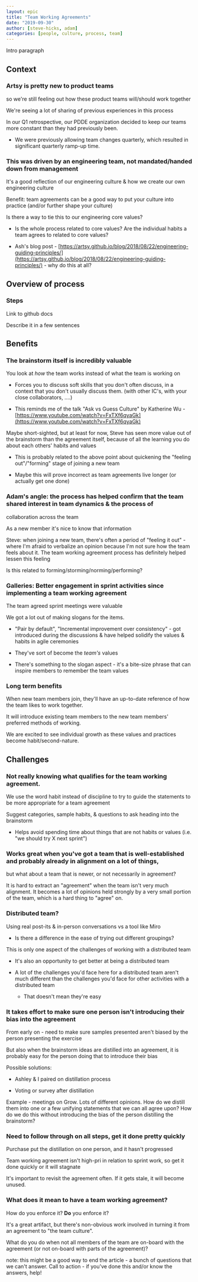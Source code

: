 ```yaml
---
layout: epic
title: "Team Working Agreements"
date: "2019-09-30"
author: [steve-hicks, adam]
categories: [people, culture, process, team]
---
```


Intro paragraph

<!-- more -->

## Context

### Artsy is pretty new to product teams

so we're still feeling out how these product teams will/should work together

We're seeing a lot of sharing of previous experiences in this process

In our Q1 retrospective, our PDDE organization decided to keep our teams more constant than they had previously
been.

- We were previously allowing team changes quarterly, which resulted in significant quarterly ramp-up time.

### This was driven by an engineering team, not mandated/handed down from management

It's a good reflection of our engineering culture & how we create our own engineering culture

Benefit: team agreements can be a good way to put your culture into practice (and/or further shape your culture)

Is there a way to tie this to our engineering core values?

- Is the whole process related to core values? Are the individual habits a team agrees to related to core values?

- Ash's blog post -
  [https://artsy.github.io/blog/2018/08/22/engineering-guiding-principles/](https://artsy.github.io/blog/2018/08/22/engineering-guiding-principles/) -
  why do this at all?

## Overview of process

### Steps

Link to github docs

Describe it in a few sentences

## Benefits

### The brainstorm itself is incredibly valuable

You look at _how_ the team works instead of what the team is working on

- Forces you to discuss soft skills that you don't often discuss, in a context that you don't usually discuss them.
  (with other IC's, with your close collaborators, ....)

- This reminds me of the talk "Ask vs Guess Culture" by Katherine Wu -
  [https://www.youtube.com/watch?v=FxTXf6qyaGk](https://www.youtube.com/watch?v=FxTXf6qyaGk)

Maybe short-sighted, but at least for now, Steve has seen more value out of the brainstorm than the agreement
itself, because of all the learning you do about each others' habits and values

- This is probably related to the above point about quickening the "feeling out"/"forming" stage of joining a new
  team

- Maybe this will prove incorrect as team agreements live longer (or actually get one done)

### Adam's angle: the process has helped confirm that the team shared interest in team dynamics & the process of

collaboration across the team

As a new member it's nice to know that information

Steve: when joining a new team, there's often a period of "feeling it out" - where I'm afraid to verbalize an
opinion because I'm not sure how the team feels about it. The team working agreement process has definitely helped
lessen this feeling

Is this related to forming/storming/norming/performing?

### Galleries: Better engagement in sprint activities since implementing a team working agreement

The team agreed sprint meetings were valuable

We got a lot out of making slogans for the items.

- "Pair by default", "Incremental improvement over consistency" - got introduced during the discussions & have
  helped solidify the values & habits in agile ceremonies

- They've sort of become the _team's_ values

- There's something to the slogan aspect - it's a bite-size phrase that can inspire members to remember the team
  values

### Long term benefits

When new team members join, they'll have an up-to-date reference of how the team likes to work together.

It will introduce existing team members to the new team members' preferred methods of working.

We are excited to see individual growth as these values and practices become habit/second-nature.

## Challenges

### Not really knowing what qualifies for the team working agreement.

We use the word habit instead of discipline to try to guide the statements to be more appropriate for a team
agreement

Suggest categories, sample habits, & questions to ask heading into the brainstorm

- Helps avoid spending time about things that are not habits or values (i.e. "we should try X next sprint")

### Works great when you've got a team that is well-established and probably already in alignment on a lot of things,

but what about a team that is newer, or not necessarily in agreement?

It is hard to extract an "agreement" when the team isn't very much alignment. It becomes a lot of opinions held
strongly by a very small portion of the team, which is a hard thing to "agree" on.

### Distributed team?

Using real post-its & in-person conversations vs a tool like Miro

- Is there a difference in the ease of trying out different groupings?

This is only one aspect of the challenges of working with a distributed team

- It's also an opportunity to get better at being a distributed team

- A lot of the challenges you'd face here for a distributed team aren't much different than the challenges you'd
  face for other activities with a distributed team

  - That doesn't mean they're easy

### It takes effort to make sure one person isn't introducing their bias into the agreement

From early on - need to make sure samples presented aren't biased by the person presenting the exercise

But also when the brainstorm ideas are distilled into an agreement, it is probably easy for the person doing that
to introduce their bias

Possible solutions:

- Ashley & I paired on distillation process

- Voting or survey after distillation

Example - meetings on Grow. Lots of different opinions. How do we distill them into one or a few unifying
statements that we can all agree upon? How do we do this without introducing the bias of the person distilling the
brainstorm?

### Need to follow through on all steps, get it done pretty quickly

Purchase put the distillation on one person, and it hasn't progressed

Team working agreement isn't high-pri in relation to sprint work, so get it done quickly or it will stagnate

It's important to revisit the agreement often. If it gets stale, it will become unused.

### What does it mean to have a team working agreement?

How do you enforce it? **Do** you enforce it?

It's a great artifact, but there's non-obvious work involved in turning it from an agreement to "the team culture".

What do you do when not all members of the team are on-board with the agreement (or not on-board with parts of the
agreement)?

note: this might be a good way to end the article - a bunch of questions that we can't answer. Call to action - if
you've done this and/or know the answers, help!
